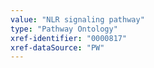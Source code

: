```yaml
---
value: "NLR signaling pathway"
type: "Pathway Ontology"
xref-identifier: "0000817"
xref-dataSource: "PW"
---
```

